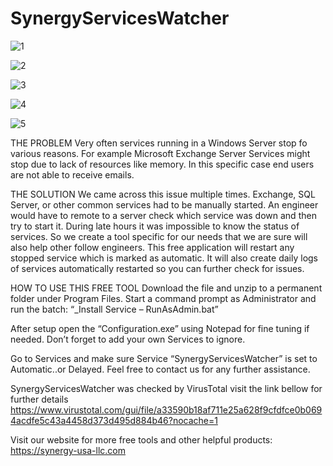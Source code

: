 # SynergyServicesWatcher




![1](https://user-images.githubusercontent.com/94911727/158199894-092228a9-f731-42d6-bef4-f6013be55ad3.jpg)


![2](https://user-images.githubusercontent.com/94911727/158199920-18ca86b0-0562-47b2-9ba7-7cf97810a3f6.jpg)



![3](https://user-images.githubusercontent.com/94911727/158199933-07a9eea6-8db6-46e8-93db-7b4e347aa9af.jpg)



![4](https://user-images.githubusercontent.com/94911727/158199940-b0c58a0f-b496-4070-a123-422cf3c91fee.jpg)


![5](https://user-images.githubusercontent.com/94911727/158199949-97ab049e-ae33-4af2-ac4f-660cee2ff429.jpg)


THE PROBLEM
Very often services running in a Windows Server stop fo various reasons.
For example Microsoft Exchange Server Services might stop due to lack of resources like memory.
In this specific case end users are not able to receive emails.

THE SOLUTION
We came across this issue multiple times.
Exchange, SQL Server, or other common services had to be manually started.
An engineer would have to remote to a server check which service was down and then try to start it.
During late hours it was impossible to know the status of services.
So we create a tool specific for our needs that we are sure will also help other follow engineers.
This free application will restart any stopped service which is marked as automatic.
It will also create daily logs of services automatically restarted so you can further check for issues. 

HOW TO USE THIS FREE TOOL
Download the file and unzip to a permanent folder under Program Files.
Start a command prompt as Administrator and run the batch: “_Install Service – RunAsAdmin.bat”

After setup open the “Configuration.exe” using Notepad for fine tuning if needed.
Don’t forget to add your own Services to ignore.

Go to Services and make sure Service “SynergyServicesWatcher” is set to Automatic..or Delayed.
Feel free to contact us for any further assistance.

SynergyServicesWatcher was checked by VirusTotal visit the link bellow for further details https://www.virustotal.com/gui/file/a33590b18af711e25a628f9cfdfce0b0694acdfe5c43a4458d373d495d884b46?nocache=1


Visit our website for more free tools and other helpful products: https://synergy-usa-llc.com
